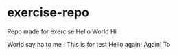 # exercise-repo
Repo made for exercise
Hello World
Hi


World say ha to me !
This is for test
Hello again!
Again!
To